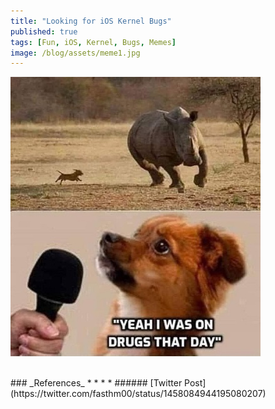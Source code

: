 ```yaml
---
title: "Looking for iOS Kernel Bugs"
published: true
tags: [Fun, iOS, Kernel, Bugs, Memes]
image: /blog/assets/meme1.jpg
---
```


![](/blog/assets/meme1.jpg)

<br>
### _References_
* * *
* ###### [Twitter Post](https://twitter.com/fasthm00/status/1458084944195080207)
